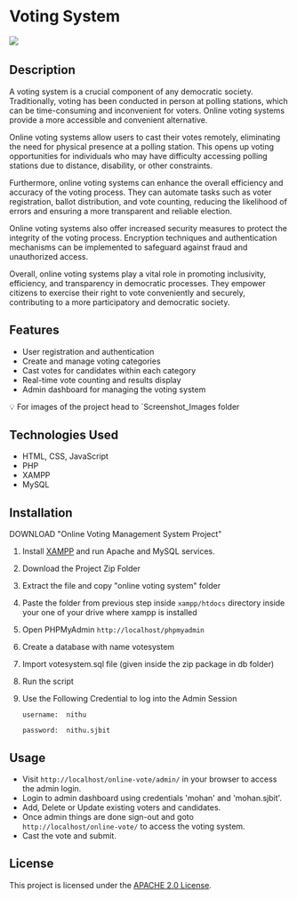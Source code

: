# Voting System

![](https://img.shields.io/github/license/Candida18/Online-Voting-System?style=for-the-badge) &emsp; &emsp;

## Description

A voting system is a crucial component of any democratic society. Traditionally, voting has been conducted in person at polling stations, which can be time-consuming and inconvenient for voters. Online voting systems provide a more accessible and convenient alternative.

Online voting systems allow users to cast their votes remotely, eliminating the need for physical presence at a polling station. This opens up voting opportunities for individuals who may have difficulty accessing polling stations due to distance, disability, or other constraints.

Furthermore, online voting systems can enhance the overall efficiency and accuracy of the voting process. They can automate tasks such as voter registration, ballot distribution, and vote counting, reducing the likelihood of errors and ensuring a more transparent and reliable election.

Online voting systems also offer increased security measures to protect the integrity of the voting process. Encryption techniques and authentication mechanisms can be implemented to safeguard against fraud and unauthorized access.

Overall, online voting systems play a vital role in promoting inclusivity, efficiency, and transparency in democratic processes. They empower citizens to exercise their right to vote conveniently and securely, contributing to a more participatory and democratic society.

## Features

- User registration and authentication
- Create and manage voting categories
- Cast votes for candidates within each category
- Real-time vote counting and results display
- Admin dashboard for managing the voting system

💡 For images of the project head to `Screenshot_Images folder 

## Technologies Used

- HTML, CSS, JavaScript
- PHP
- XAMPP
- MySQL

## Installation

DOWNLOAD "Online Voting Management System Project"

1. Install [XAMPP](https://www.youtube.com/watch?v=VCHXCusltqI) and run Apache and MySQL services.

2. Download the Project Zip Folder

3. Extract the file and copy "online voting system" folder

4. Paste the folder from previous step inside `xampp/htdocs` directory inside your one of your drive where xampp is installed

5. Open PHPMyAdmin `http://localhost/phpmyadmin`

6. Create a database with name votesystem

7. Import votesystem.sql file (given inside the zip package in db folder)

8. Run the script 

9. Use the Following Credential to log into the Admin Session
   
   `username:  nithu`
   
   `password:  nithu.sjbit`

## Usage

- Visit `http://localhost/online-vote/admin/` in your browser to access the admin login.
- Login to admin dashboard using credentials 'mohan' and 'mohan.sjbit'.
- Add, Delete or Update existing voters and candidates.
- Once admin things are done sign-out and goto `http://localhost/online-vote/` to access the voting system.
- Cast the vote and submit.

## License

This project is licensed under the [APACHE 2.0 License](https://github.com/mohangowdatdev/online-voting-system-DBMS-Project?tab=Apache-2.0-1-ov-file).


